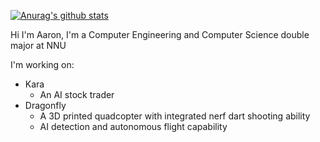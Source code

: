 [![Anurag's github stats](https://github-readme-stats.vercel.app/api?username=aborger)](https://github.com/anuraghazra/github-readme-stats)

Hi I'm Aaron,
I'm a Computer Engineering and Computer Science double major at NNU

I'm working on:
- Kara
   - An AI stock trader
- Dragonfly
   - A 3D printed quadcopter with integrated nerf dart shooting ability
   - AI detection and autonomous flight capability


<!--
**aborger/aborger** is a ✨ _special_ ✨ repository because its `README.md` (this file) appears on your GitHub profile.

Here are some ideas to get you started:

- 🔭 I’m currently working on ...
- 🌱 I’m currently learning ...
- 👯 I’m looking to collaborate on ...
- 🤔 I’m looking for help with ...
- 💬 Ask me about ...
- 📫 How to reach me: ...
- 😄 Pronouns: ...
- ⚡ Fun fact: ...
-->
